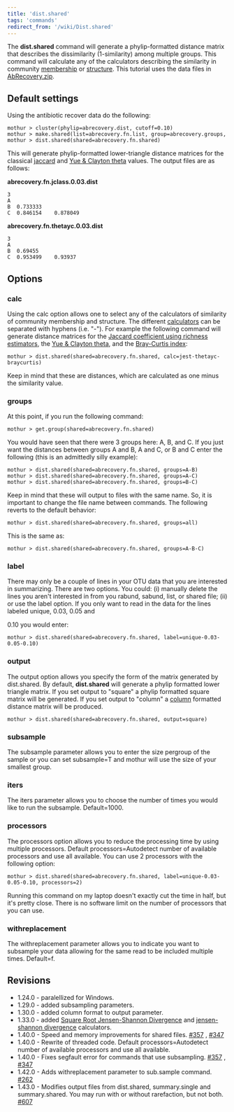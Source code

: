 ```yaml
---
title: 'dist.shared'
tags: 'commands'
redirect_from: '/wiki/Dist.shared'
---
```

The **dist.shared** command will generate a
phylip-formatted distance matrix that describes the dissimilarity
(1-similarity) among multiple groups. This command will calculate any of
the calculators describing the similarity in community [
membership](Calculators#Similarity_in_community_membership)
or [
structure](Calculators#Similarity_in_community_structure).
This tutorial uses the data files in [
AbRecovery.zip](https://mothur.s3.us-east-2.amazonaws.com/wiki/abrecovery.zip).


## Default settings

Using the antibiotic recover data do the following:

    mothur > cluster(phylip=abrecovery.dist, cutoff=0.10)
    mothur > make.shared(list=abrecovery.fn.list, group=abrecovery.groups, label=0.03)
    mothur > dist.shared(shared=abrecovery.fn.shared)

This will generate phylip-formatted lower-triangle distance matrices for
the classical [ jaccard](jclass) and [ Yue & Clayton
theta](thetayc) values. The output files are as follows:

**abrecovery.fn.jclass.0.03.dist**

    3
    A  
    B  0.733333    
    C  0.846154    0.878049    

**abrecovery.fn.thetayc.0.03.dist**

    3
    A  
    B  0.69455 
    C  0.953499    0.93937

## Options

### calc

Using the calc option allows one to select any of the calculators of
similarity of community membership and structure. The different
[calculators](calculators) can be separated with hyphens
(i.e. \"-\"). For example the following command will generate distance
matrices for the [ Jaccard coefficient using richness
estimators](jest), the [ Yue & Clayton
theta](thetayc), and the [ Bray-Curtis
index](braycurtis):

    mothur > dist.shared(shared=abrecovery.fn.shared, calc=jest-thetayc-braycurtis)

Keep in mind that these are distances, which are calculated as one minus
the similarity value.

### groups

At this point, if you run the following command:

    mothur > get.group(shared=abrecovery.fn.shared)

You would have seen that there were 3 groups here: A, B, and C. If you
just want the distances between groups A and B, A and C, or B and C
enter the following (this is an admittedly silly example):

    mothur > dist.shared(shared=abrecovery.fn.shared, groups=A-B)
    mothur > dist.shared(shared=abrecovery.fn.shared, groups=A-C)
    mothur > dist.shared(shared=abrecovery.fn.shared, groups=B-C)

Keep in mind that these will output to files with the same name. So, it
is important to change the file name between commands. The following
reverts to the default behavior:

    mothur > dist.shared(shared=abrecovery.fn.shared, groups=all)

This is the same as:

    mothur > dist.shared(shared=abrecovery.fn.shared, groups=A-B-C)

### label

There may only be a couple of lines in your OTU data that you are
interested in summarizing. There are two options. You could: (i)
manually delete the lines you aren\'t interested in from you rabund,
sabund, list, or shared file; (ii) or use the label option. If you only
want to read in the data for the lines labeled unique, 0.03, 0.05 and

0\.10 you would enter:

    mothur > dist.shared(shared=abrecovery.fn.shared, label=unique-0.03-0.05-0.10)

### output

The output option allows you specify the form of the matrix generated by
dist.shared. By default, **dist.shared** will generate a phylip formatted
lower triangle matrix. If you set output to \"square\" a phylip
formatted square matrix will be generated. If you set output to
\"column\" a [ column](Column-formatted_distance_matrix)
formatted distance matrix will be produced.

    mothur > dist.shared(shared=abrecovery.fn.shared, output=square)

### subsample

The subsample parameter allows you to enter the size pergroup of the
sample or you can set subsample=T and mothur will use the size of your
smallest group.

### iters

The iters parameter allows you to choose the number of times you would
like to run the subsample. Default=1000.

### processors

The processors option allows you to reduce the processing time by using
multiple processors. Default processors=Autodetect number of available
processors and use all available. You can use 2 processors with the
following option:

    mothur > dist.shared(shared=abrecovery.fn.shared, label=unique-0.03-0.05-0.10, processors=2)

Running this command on my laptop doesn\'t exactly cut the time in half,
but it\'s pretty close. There is no software limit on the number of
processors that you can use.

### withreplacement

The withreplacement parameter allows you to indicate you want to
subsample your data allowing for the same read to be included multiple
times. Default=f.

## Revisions

-   1.24.0 - paralellized for Windows.
-   1.29.0 - added subsampling parameters.
-   1.30.0 - added column format to output parameter.
-   1.33.0 - added [Square Root Jensen-Shannon
    Divergence](Square_Root_Jensen-Shannon_Divergence) and
    [jensen-shannon divergence](Jensen-Shannon_Divergence)
    calculators.
-   1.40.0 - Speed and memory improvements for shared files.
    [\#357](https://github.com/mothur/mothur/issues/357) ,
    [\#347](https://github.com/mothur/mothur/issues/347)
-   1.40.0 - Rewrite of threaded code. Default processors=Autodetect
    number of available processors and use all available.
-   1.40.0 - Fixes segfault error for commands that use subsampling.
    [\#357](https://github.com/mothur/mothur/issues/357) ,
    [\#347](https://github.com/mothur/mothur/issues/347)
-   1.42.0 - Adds withreplacement parameter to sub.sample command.
    [\#262](https://github.com/mothur/mothur/issues/262)
-   1.43.0 - Modifies output files from dist.shared, summary.single and
    summary.shared. You may run with or without rarefaction, but not
    both. [\#607](https://github.com/mothur/mothur/issues/607)


